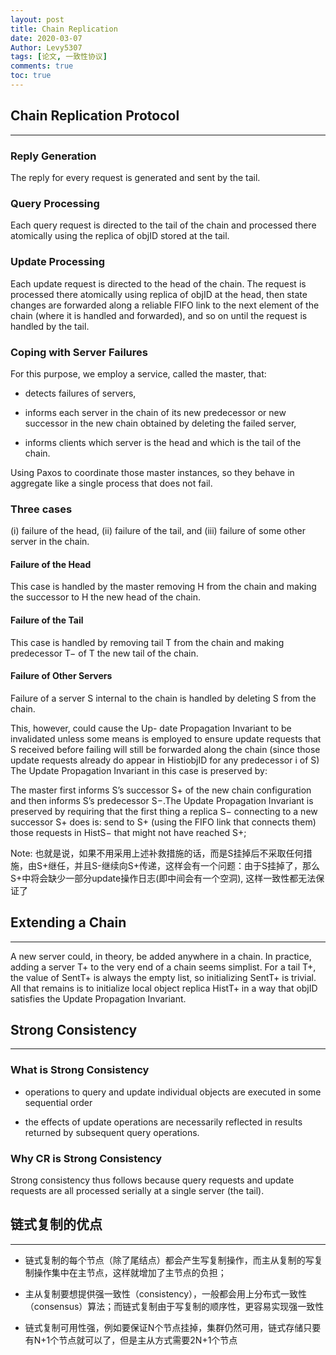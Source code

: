 ```yaml
---
layout: post
title: Chain Replication
date: 2020-03-07
Author: Levy5307
tags: [论文, 一致性协议]
comments: true
toc: true
---
```


## Chain Replication Protocol
----------------------------

### Reply Generation

The reply for every request is generated and sent by the tail.

### Query Processing 

Each query request is directed to the tail of the chain and processed there atomically using the replica of objID stored at the tail.

### Update Processing 

Each update request is directed to the head of the chain. The request is processed there atomically using replica of objID at the head, then state changes are forwarded along a reliable FIFO link to the next element of the chain (where it is handled and forwarded), and so on until the request is handled by the tail.

### Coping with Server Failures

For this purpose, we employ a service, called the master, that:

- detects failures of servers,

- informs each server in the chain of its new predecessor or new successor in the new chain obtained by deleting the failed server,

- informs clients which server is the head and which is the tail of the chain.

Using Paxos to coordinate those master instances, so they behave in aggregate like a single process that does not fail.

### Three cases

(i) failure of the head, (ii) failure of the tail, and (iii) failure of some other server in the chain.

#### Failure of the Head 

This case is handled by the master removing H from the chain and making the successor to H the new head of the chain.

#### Failure of the Tail

This case is handled by removing tail T from the chain and making predecessor T− of T the new tail of the chain.

#### Failure of Other Servers

Failure of a server S internal to the chain is handled by deleting S from the chain. 

This, however, could cause the Up- date Propagation Invariant to be invalidated unless some means is employed to ensure update requests that S received before failing will still be forwarded along the chain (since those update requests already do appear in HistiobjID for any predecessor i of S) The Update Propagation Invariant in this case is preserved by:

The master first informs S’s successor S+ of the new chain configuration and then informs S’s predecessor S−.The Update Propagation Invariant is preserved by requiring that the first thing a replica S− connecting to a new successor S+ does is: send to S+ (using the FIFO link that connects them) those requests in HistS− that might not have reached S+; 

Note: 也就是说，如果不用采用上述补救措施的话，而是S挂掉后不采取任何措施，由S+继任，并且S-继续向S+传递，这样会有一个问题：由于S挂掉了，那么S+中将会缺少一部分update操作日志(即中间会有一个空洞),  这样一致性都无法保证了

## Extending a Chain
----------------------------

A new server could, in theory, be added anywhere in a chain. In practice, adding a server T+ to the very end of a chain seems simplist. For a tail T+, the value of SentT+ is always the empty list, so initializing SentT+ is trivial. All that remains is to initialize local object replica HistT+ in a way that objID satisfies the Update Propagation Invariant.

## Strong Consistency
----------------------------

### What is Strong Consistency

- operations to query and update individual objects are executed in some sequential order 

- the effects of update operations are necessarily reflected in results returned by subsequent query operations.

### Why CR is Strong Consistency

Strong consistency thus follows because query requests and update requests are all processed serially at a single server (the tail).

## 链式复制的优点
----------------------------

- 链式复制的每个节点（除了尾结点）都会产生写复制操作，而主从复制的写复制操作集中在主节点，这样就增加了主节点的负担；

- 主从复制要想提供强一致性（consistency），一般都会用上分布式一致性（consensus）算法；而链式复制由于写复制的顺序性，更容易实现强一致性

- 链式复制可用性强，例如要保证N个节点挂掉，集群仍然可用，链式存储只要有N+1个节点就可以了，但是主从方式需要2N+1个节点


